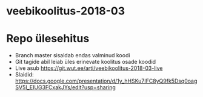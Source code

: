 # veebikoolitus-2018-03

# Repo ülesehitus

* Branch master sisaldab endas valminud koodi
* Git tagide abil leiab üles erinevate koolitus osade koodid
* Live asub https://git.wut.ee/arti/veebikoolitus-2018-03-live
* Slaidid: https://docs.google.com/presentation/d/1y_hHSKu7IFC8yQ9fk5Dsq0oagSV5I_EIUG3FCxakJYs/edit?usp=sharing
